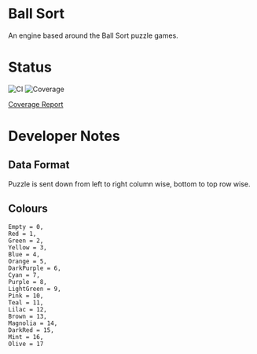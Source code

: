 # Ball Sort

An engine based around the Ball Sort puzzle games.

# Status

![CI](https://github.com/stevehjohn/BallSort/actions/workflows/test.yml/badge.svg?branch=master&event=push)
![Coverage](https://stevehjohn.github.io/BallSort/badge_linecoverage.svg)

[Coverage Report](https://stevehjohn.github.io/BallSort/)

# Developer Notes

## Data Format

Puzzle is sent down from left to right column wise, bottom to top row wise.

## Colours

```
Empty = 0,
Red = 1,
Green = 2,
Yellow = 3,
Blue = 4,
Orange = 5,
DarkPurple = 6,
Cyan = 7,
Purple = 8,
LightGreen = 9,
Pink = 10,
Teal = 11,
Lilac = 12,
Brown = 13,
Magnolia = 14,
DarkRed = 15,
Mint = 16,
Olive = 17
```
